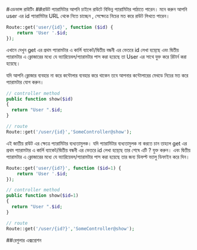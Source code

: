 #এডভান্স রাউটিং
##রাউট প্যারামিটার
আপনি চাইলে রাউটে বিভিন্ন প্যারামিটার পাঠাতে পারেন। মনে করুন আপনি user এর id প্যারামিটার URL থেকে নিতে চাচ্ছেন , সেক্ষেত্রে নিচের মত করে রাউট লিখতে পারেন।
```php
Route::get('user/{id}', function ($id) {
    return 'User '.$id;
});
```
এখানে দেখুন get এর প্রথম প্যারামটার এ কার্লি ব্যাকেট/দ্বিতীয় বন্ধনী এর ভেতরে id লেখা হয়ে্ছে এবং দ্বিতীয় প্যারামটার এ ক্লোজারের মধ্যে যে ভ্যারিয়েবল/প্যারামটার পাস করা হয়েছে তা User এর সাথে যুক্ত করে রিটার্ন করা হয়েছে।

যদি আপনি ক্লোজার ব্যবহার না করে কন্টোলার ব্যবহার করে থাকেন তবে আপনার কন্টোলারের মেথডে নিচের মত করে  প্যারামটার যোগ করুন।

```php
// controller method
public function show($id)
{
  return "User ".$id;
}

// route
Route::get('/user/{id}','SomeController@show');
```

এই জাতীয় রাউট এর ক্ষেত্রে প্যারামিটার ব্যধ্যতামুলক। যদি প্যারামিটার ব্যধ্যতামুলক না করতে চান তাহলে get এর প্রথম প্যারামটার এ কার্লি ব্যাকেট/দ্বিতীয় বন্ধনী এর ভেতরে id লেখা হয়ে্ছে তার শেষে এটি ? যুক্ত করুন। এবং দ্বিতীয় প্যারামটার এ ক্লোজারের মধ্যে যে ভ্যারিয়েবল/প্যারামটার পাস করা হয়েছে তার জন্য ডিফল্ট ভ্যালু ডিফাইন করে দিন।

```php
Route::get('user/{id?}', function ($id=1) {
    return 'User '.$id;
});
```

```php
// controller method
public function show($id=1)
{
  return "User ".$id;
}

// route
Route::get('/user/{id?}','SomeController@show');
```

##রেগুলার এক্সপ্রেশন

